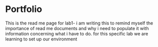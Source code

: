 # Portfolio
This is the read me page for lab1- i am writing this to remind myself the importance of read me documents and why i need to populate it with information concerning what i have to do. for this specific lab we are learning to set up our environment
